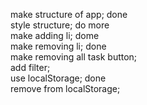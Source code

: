 make structure of app; done   
style structure; do more   
make adding li; dome  
make removing li; done  
make removing all task button;  
add filter;  
use localStorage;  done  
remove from localStorage;  